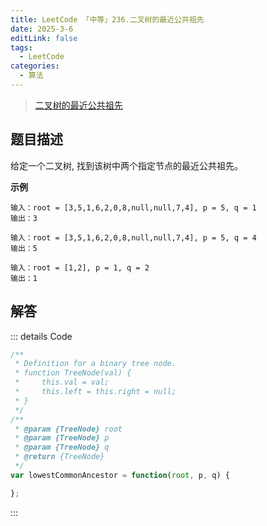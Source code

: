 ```yaml
---
title: LeetCode 「中等」236.二叉树的最近公共祖先
date: 2025-3-6
editLink: false
tags:
  - LeetCode
categories:
  - 算法
---
```


> [二叉树的最近公共祖先](https://leetcode.cn/problems/lowest-common-ancestor-of-a-binary-tree/description/)

## 题目描述

给定一个二叉树, 找到该树中两个指定节点的最近公共祖先。

**示例**

```
输入：root = [3,5,1,6,2,0,8,null,null,7,4], p = 5, q = 1
输出：3

输入：root = [3,5,1,6,2,0,8,null,null,7,4], p = 5, q = 4
输出：5

输入：root = [1,2], p = 1, q = 2
输出：1
```

## 解答

::: details Code
```js
/**
 * Definition for a binary tree node.
 * function TreeNode(val) {
 *     this.val = val;
 *     this.left = this.right = null;
 * }
 */
/**
 * @param {TreeNode} root
 * @param {TreeNode} p
 * @param {TreeNode} q
 * @return {TreeNode}
 */
var lowestCommonAncestor = function(root, p, q) {

};
```
:::
